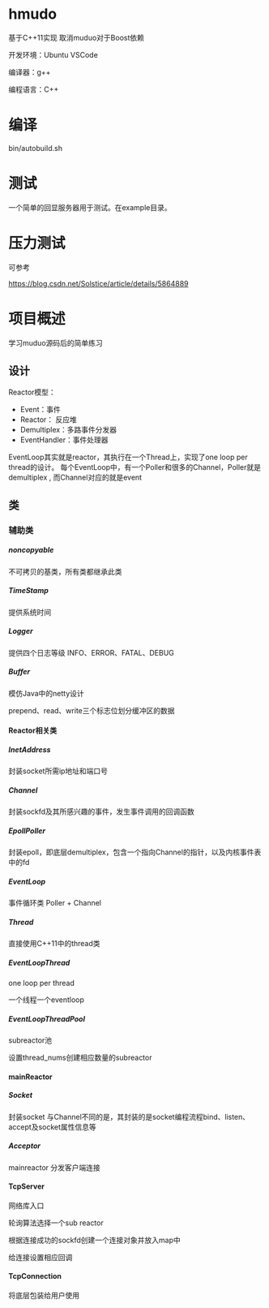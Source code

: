 # hmudo

基于C++11实现    取消muduo对于Boost依赖

开发环境：Ubuntu VSCode

编译器：g++

编程语言：C++

# 编译

bin/autobuild.sh

# 测试

一个简单的回显服务器用于测试。在example目录。

# 压力测试

可参考

 https://blog.csdn.net/Solstice/article/details/5864889

# 项目概述

学习muduo源码后的简单练习

## 设计

Reactor模型：

- Event：事件
- Reactor： 反应堆
- Demultiplex：多路事件分发器
- EventHandler：事件处理器

EventLoop其实就是reactor，其执行在一个Thread上，实现了one loop per thread的设计。 每个EventLoop中，有一个Poller和很多的Channel，Poller就是demultiplex , 而Channel对应的就是event

## 类

### 辅助类

##### noncopyable

不可拷贝的基类，所有类都继承此类

##### TimeStamp

提供系统时间

##### Logger

提供四个日志等级 INFO、ERROR、FATAL、DEBUG

##### Buffer

模仿Java中的netty设计

prepend、read、write三个标志位划分缓冲区的数据

#### Reactor相关类

##### InetAddress

封装socket所需ip地址和端口号

##### Channel

封装sockfd及其所感兴趣的事件，发生事件调用的回调函数

##### EpollPoller

封装epoll，即底层demultiplex，包含一个指向Channel的指针，以及内核事件表中的fd

##### EventLoop

事件循环类  Poller + Channel

##### Thread

直接使用C++11中的thread类

##### EventLoopThread

one loop per thread

一个线程一个eventloop

##### EventLoopThreadPool

subreactor池

设置thread_nums创建相应数量的subreactor

#### mainReactor

##### Socket

封装socket 与Channel不同的是，其封装的是socket编程流程bind、listen、accept及socket属性信息等

##### Acceptor

mainreactor 分发客户端连接

#### TcpServer

网络库入口

轮询算法选择一个sub reactor

根据连接成功的sockfd创建一个连接对象并放入map中

给连接设置相应回调

#### TcpConnection

将底层包装给用户使用
